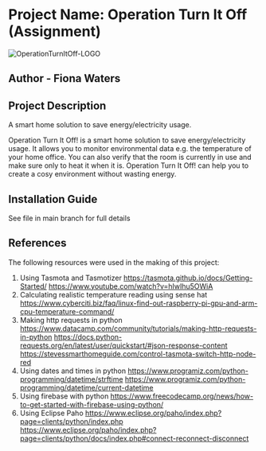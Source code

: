 # Project Name: Operation Turn It Off (Assignment)
![OperationTurnItOff-LOGO](https://user-images.githubusercontent.com/76408967/146837188-4607077c-3df3-4c74-871a-d0fd1e48fa1e.png)

## Author - Fiona Waters
## Project Description
A smart home solution to save energy/electricity usage.

Operation Turn It Off! is a smart home solution to save energy/electricity usage.
It allows you to monitor environmental data e.g. the temperature of your home office. You can also verify that the room is currently in use and make sure only to heat it when it is.
Operation Turn It Off! can help you to create a cosy environment without wasting energy.

## Installation Guide
See file in main branch for full details

## References
The following resources were used in the making of this project:
1. Using Tasmota and Tasmotizer
   https://tasmota.github.io/docs/Getting-Started/
   https://www.youtube.com/watch?v=hIwIhu5OWiA
2. Calculating realistic temperature reading using sense hat
   https://www.cyberciti.biz/faq/linux-find-out-raspberry-pi-gpu-and-arm-cpu-temperature-command/
3. Making http requests in python
   https://www.datacamp.com/community/tutorials/making-http-requests-in-python
   https://docs.python-requests.org/en/latest/user/quickstart/#json-response-content
   https://stevessmarthomeguide.com/control-tasmota-switch-http-node-red
4. Using dates and times in python
   https://www.programiz.com/python-programming/datetime/strftime
   https://www.programiz.com/python-programming/datetime/current-datetime
5. Using firebase with python
   https://www.freecodecamp.org/news/how-to-get-started-with-firebase-using-python/
6. Using Eclipse Paho
   https://www.eclipse.org/paho/index.php?page=clients/python/index.php
   https://www.eclipse.org/paho/index.php?page=clients/python/docs/index.php#connect-reconnect-disconnect







